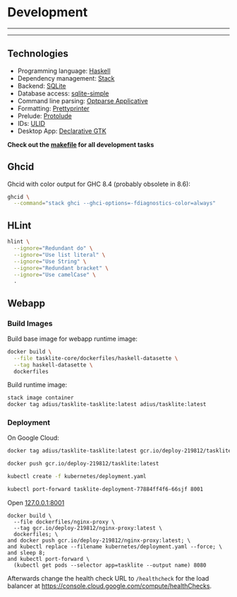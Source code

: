 # Development

---
<!-- toc -->
---

## Technologies

- Programming language: [Haskell]
- Dependency management: [Stack]
- Backend: [SQLite]
- Database access: [sqlite-simple]
- Command line parsing: [Optparse Applicative]
- Formatting: [Prettyprinter]
- Prelude: [Protolude]
- IDs: [ULID]
- Desktop App: [Declarative GTK]

[Declarative GTK]: https://github.com/owickstrom/gi-gtk-declarative
[Haskell]: https://haskell.org
[Optparse Applicative]: https://github.com/pcapriotti/optparse-applicative
[Prettyprinter]: https://github.com/quchen/prettyprinter
[Protolude]: https://github.com/sdiehl/protolude
[sqlite-simple]: https://github.com/nurpax/sqlite-simple
[SQLite]: https://sqlite.org
[Stack]: https://docs.haskellstack.org
[ULID]: https://github.com/ulid/spec


**Check out the [makefile] for all development tasks**

[makefile]: https://github.com/ad-si/TaskLite/blob/master/makefile


## Ghcid

Ghcid with color output for GHC 8.4 (probably obsolete in 8.6):

```sh
ghcid \
  --command="stack ghci --ghci-options=-fdiagnostics-color=always"
```


## HLint

```sh
hlint \
  --ignore="Redundant do" \
  --ignore="Use list literal" \
  --ignore="Use String" \
  --ignore="Redundant bracket" \
  --ignore="Use camelCase" \
  .
```


## Webapp

### Build Images

Build base image for webapp runtime image:

```sh
docker build \
  --file tasklite-core/dockerfiles/haskell-datasette \
  --tag haskell-datasette \
  dockerfiles
```

Build runtime image:

```sh
stack image container
docker tag adius/tasklite-tasklite:latest adius/tasklite:latest
```


### Deployment

On Google Cloud:

```sh
docker tag adius/tasklite-tasklite:latest gcr.io/deploy-219812/tasklite:latest
```

```sh
docker push gcr.io/deploy-219812/tasklite:latest
```

```sh
kubectl create -f kubernetes/deployment.yaml
```

```sh
kubectl port-forward tasklite-deployment-77884ff4f6-66sjf 8001
```

Open [127.0.0.1:8001](http://127.0.0.1:8001)


```fish
docker build \
  --file dockerfiles/nginx-proxy \
  --tag gcr.io/deploy-219812/nginx-proxy:latest \
  dockerfiles; \
and docker push gcr.io/deploy-219812/nginx-proxy:latest; \
and kubectl replace --filename kubernetes/deployment.yaml --force; \
and sleep 8;
and kubectl port-forward \
  (kubectl get pods --selector app=tasklite --output name) 8080
```

Afterwards change the health check URL to `/healthcheck`
for the load balancer at
<https://console.cloud.google.com/compute/healthChecks>.
